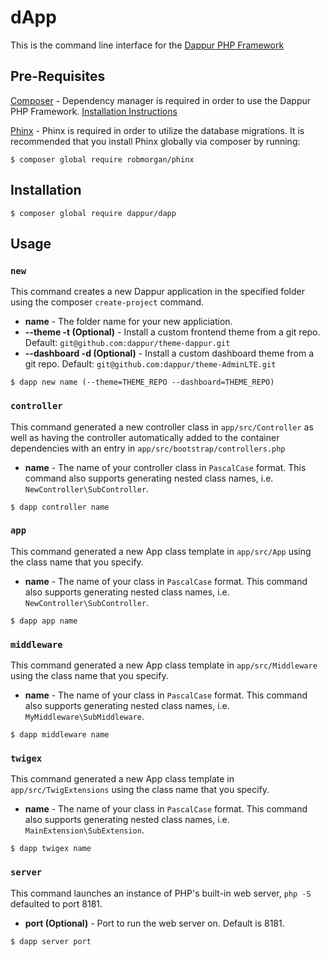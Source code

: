 # dApp

This is the command line interface for the [Dappur PHP Framework](https://github.com/dappur/framework)

## Pre-Requisites
[Composer](https://getcomposer.org/) - Dependency manager is required in order to use the Dappur PHP Framework.  [Installation Instructions](https://getcomposer.org/doc/00-intro.md)

[Phinx](https://phinx.org/) - Phinx is required in order to utilize the database migrations.  It is recommended that you install Phinx globally via composer by running:

    $ composer global require robmorgan/phinx

## Installation

    $ composer global require dappur/dapp

## Usage
### `new`
This command creates a new Dappur application in the specified folder using the composer `create-project` command.
- **name** - The folder name for your new appliciation.
- **--theme -t (Optional)** - Install a custom frontend theme from a git repo. Default: `git@github.com:dappur/theme-dappur.git`
- **--dashboard -d (Optional)** - Install a custom dashboard theme from a git repo. Default: `git@github.com:dappur/theme-AdminLTE.git`
```
$ dapp new name (--theme=THEME_REPO --dashboard=THEME_REPO)
```

### `controller`
This command generated a new controller class in `app/src/Controller` as well as having the controller automatically added to the container dependencies with an entry in `app/src/bootstrap/controllers.php`
- **name** - The name of your controller class in `PascalCase` format.  This command also supports generating nested class names, i.e. `NewController\SubController`.
```
$ dapp controller name
```

### `app`
This command generated a new App class template in `app/src/App` using the class name that you specify.
- **name** - The name of your class in `PascalCase` format.  This command also supports generating nested class names, i.e. `NewController\SubController`.
```
$ dapp app name
```

### `middleware`
This command generated a new App class template in `app/src/Middleware` using the class name that you specify.
- **name** - The name of your class in `PascalCase` format.  This command also supports generating nested class names, i.e. `MyMiddleware\SubMiddleware`.
```
$ dapp middleware name
```

### `twigex`
This command generated a new App class template in `app/src/TwigExtensions` using the class name that you specify.
- **name** - The name of your class in `PascalCase` format.  This command also supports generating nested class names, i.e. `MainExtension\SubExtension`.
```
$ dapp twigex name
```

### `server`
This command launches an instance of PHP's built-in web server, `php -S` defaulted to port 8181.
- **port (Optional)** - Port to run the web server on.  Default is 8181.
```
$ dapp server port
```